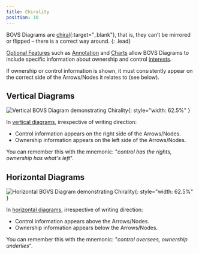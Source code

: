 ```yaml
---
title: Chirality
position: 10
---
```


BOVS Diagrams are [chiral](https://en.wikipedia.org/wiki/Chirality){:target="_blank"}, that is, they can’t be mirrored or flipped – there is a correct way around.
{: .lead}

[Optional Features](/visualisation/optional) such as [Annotation](/visualisation/optional/annotation) and [Charts](/visualisation/optional/charts) allow BOVS Diagrams to include specific information about ownership and control [interests](/visualisation/core/interests-arrows).

If ownership or control information is shown, it must consistently appear on the correct side of the Arrows/Nodes it relates to (see below).


## Vertical Diagrams

![Vertical BOVS Diagram demonstrating Chirality](/visualisation/diagrams/bovs-core-chirality-vertical.png){: style="width: 62.5%" }

In [vertical diagrams](/visualisation/core/directionality), irrespective of writing direction:

* Control information appears on the right side of the Arrows/Nodes.
* Ownership information appears on the left side of the Arrows/Nodes.

You can remember this with the mnemonic: "*control has the rights, ownership has what's left*".


## Horizontal Diagrams

![Horizontal BOVS Diagram demonstrating Chirality](/visualisation/diagrams/bovs-core-chirality-horizontal.png){: style="width: 62.5%" }

In [horizontal diagrams](/visualisation/core/directionality), irrespective of writing direction:

* Control information appears above the Arrows/Nodes.
* Ownership information appears below the Arrows/Nodes.

You can remember this with the mnemonic: "*control oversees, ownership underlies*".